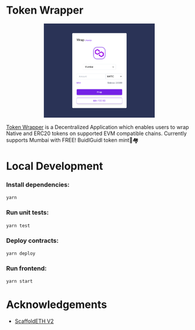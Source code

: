 # Token Wrapper

<p align="center">
<img src="token-wrapper.png" alt="Token Wrapper" width="300">
</p>

[Token Wrapper](https://token-wrapper.vercel.app) is a Decentralized Application which enables users to wrap Native and ERC20 tokens on supported EVM compatible chains. Currently supports Mumbai with FREE! BuidlGuidl token mint🫡🏘

# Local Development

### Install dependencies:

```shell
yarn
```

### Run unit tests:

```shell
yarn test
```

### Deploy contracts:

```shell
yarn deploy
```

### Run frontend:

```shell
yarn start
```

# Acknowledgements

- [ScaffoldETH V2](https://github.com/scaffold-eth/se-2)
